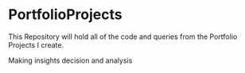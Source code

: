 # PortfolioProjects
This Repository will hold all of the code and queries from the Portfolio Projects I create.

Making insights decision and analysis

